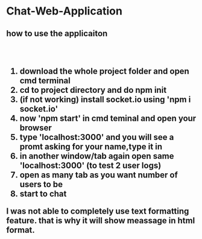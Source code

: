 # Chat-Web-Application
<h2> how to use the applicaiton<h2><br>
  <ol>
    <li>download the whole project folder and open cmd terminal</li>
    <li>cd to project directory and do npm init</li>
    <li>(if not working) install socket.io using 'npm i socket.io'</li>
    <li>now 'npm start' in cmd teminal and open your browser</li>
    <li>type 'localhost:3000' and you will see a promt asking for your name,type it in</li>
    <li>in  another window/tab again open same 'localhost:3000' (to test 2 user logs)</li>
    <li>open as many tab as you want number of users to be</li>
    <li>start to chat</li>
  </ol>
  <p>I was not able to completely use text formatting feature. that is why it will show meassage in html format.</p>

